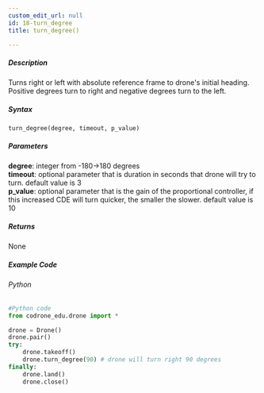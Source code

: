 ```yaml
---
custom_edit_url: null
id: 18-turn_degree
title: turn_degree()

---
```


##### Description

Turns right or left with absolute reference frame to drone's initial heading. Positive degrees turn to right and negative degrees turn to the left.


##### Syntax
```turn_degree(degree, timeout, p_value)```

##### Parameters
**degree**: integer from -180->180 degrees <br /> 
**timeout**: optional parameter that is duration in seconds that drone will try to turn. default value is 3 <br /> 
**p_value**: optional parameter that is the gain of the proportional controller, if this increased CDE will turn quicker, the smaller the slower. default value is 10 <br /> 

##### Returns

None

##### Example Code
###### Python
```python
#Python code
from codrone_edu.drone import *

drone = Drone()
drone.pair()
try:
    drone.takeoff()
    drone.turn_degree(90) # drone will turn right 90 degrees
finally:
    drone.land()
    drone.close()
```